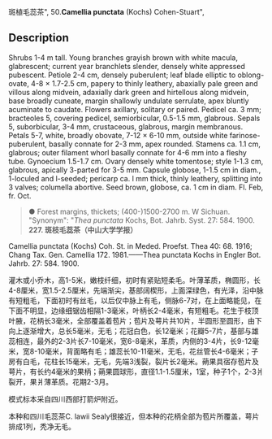斑植毛蕊茶",
50.**Camellia punctata** (Kochs) Cohen-Stuart",

## Description
Shrubs 1-4 m tall. Young branches grayish brown with white macula, glabrescent; current year branchlets slender, densely white appressed pubescent. Petiole 2-4 cm, densely puberulent; leaf blade elliptic to oblong-ovate, 4-8 × 1.7-2.5 cm, papery to thinly leathery, abaxially pale green and villous along midvein, adaxially dark green and hirtellous along midvein, base broadly cuneate, margin shallowly undulate serrulate, apex bluntly acuminate to caudate. Flowers axillary, solitary or paired. Pedicel ca. 3 mm; bracteoles 5, covering pedicel, semiorbicular, 0.5-1.5 mm, glabrous. Sepals 5, suborbicular, 3-4 mm, crustaceous, glabrous, margin membranous. Petals 5-7, white, broadly obovate, 7-12 × 6-10 mm, outside white farinose-puberulent, basally connate for 2-3 mm, apex rounded. Stamens ca. 1.1 cm, glabrous; outer filament whorl basally connate for 4-6 mm into a fleshy tube. Gynoecium 1.5-1.7 cm. Ovary densely white tomentose; style 1-1.3 cm, glabrous, apically 3-parted for 3-5 mm. Capsule globose, 1-1.5 cm in diam., 1-loculed and l-seeded; pericarp ca. l mm thick, thinly leathery, splitting into 3 valves; columella abortive. Seed brown, globose, ca. 1 cm in diam. Fl. Feb, fr. Oct.

> ●  Forest margins, thickets; (400-)1500-2700 m. W Sichuan.
  "Synonym": "*Thea punctata* Kochs, Bot. Jahrb. Syst. 27: 584. 1900.
**227. 斑枝毛蕊茶（中山大学学报）**

Camellia punctata (Kochs) Coh. St. in Meded. Proefst. Thea 40: 68. 1916; Chang Tax. Gen. Camellia 172. 1981.——Thea punctata Kochs in Engler Bot. Jahrb. 27: 584. 1900.

灌木或小乔木，高1-5米，嫩枝纤细，初时有紧贴短柔毛。叶薄革质，椭圆形，长4-8厘米，宽1.5-2.5厘米，先端渐尖，基部阔楔形，上面深绿色，有光泽，沿中脉有短粗毛，下面初时有丝毛，以后仅中脉上有毛，侧脉6-7对，在上面略能见，在下面不明显，边缘细锯齿相隔1-3毫米，叶柄长2-4毫米，有短粗毛。花生于枝顶叶腋，花柄长3毫米，全部覆盖着苞片；苞片及萼片共10片，半圆形至圆形，由下向上逐渐增大，总长5毫米，无毛；花冠白色，长12毫米；花瓣5-7片，基部与雄蕊相连，最外的2-3片长7-10毫米，宽6-8毫米，革质，内侧的3-4片，长9-12毫米，宽8-10毫米，背面略有毛；雄蕊长10-11毫米，无毛，花丝管长4-6毫米；子房有白毛，花柱长15毫米，无毛，先端3浅裂，裂片长2毫米。蒴果具宿存苞片及萼片，有长约4毫米的果柄；蒴果圆球形，直径1.1-1.5厘米，1室，种子1个，2-3爿裂开，果爿薄革质。花期2-3月。

模式标本采自四川西部打箭炉附近。

本种和四川毛蕊茶C. lawii Sealy很接近，但本种的花柄全部为苞片所覆盖，萼片排成1列，秃净无毛。
